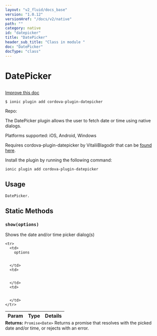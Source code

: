 ```yaml
---
layout: "v2_fluid/docs_base"
version: "1.0.12"
versionHref: "/docs/v2/native"
path: ""
category: native
id: "datepicker"
title: "DatePicker"
header_sub_title: "Class in module "
doc: "DatePicker"
docType: "class"
---
```









<h1 class="api-title">


DatePicker






</h1>

<a class="improve-v2-docs" href='http://github.com/driftyco/ionic-native/edit/master/src/plugins/datepicker.ts#L0'>
Improve this doc
</a>





<!-- decorators -->

<pre><code>$ ionic plugin add cordova-plugin-datepicker</code></pre>
<p>Repo:
<a href="">

</a>
</p>

<!-- description -->

<p>The DatePicker plugin allows the user to fetch date or time using native dialogs.</p>
<p>Platforms supported: iOS, Android, Windows</p>
<p>Requires cordova-plugin-datepicker by VitaliiBlagodir that can be <a href="https://github.com/VitaliiBlagodir/cordova-plugin-datepicker">found here</a>.</p>
<p>Install the plugin by running the following command:</p>
<pre><code class="lang-shell">ionic plugin add cordova-plugin-datepicker
</code></pre>

<!-- @usage tag -->

<h2>Usage</h2>

<pre><code class="lang-js">DatePicker.
</code></pre>




<!-- @property tags -->
<h2>Static Methods</h2>
<div id="show"></div>
<h3><code>show(options)</code>
  
</h3>

Shows the date and/or time picker dialog(s)


<table class="table param-table" style="margin:0;">
  <thead>
    <tr>
      <th>Param</th>
      <th>Type</th>
      <th>Details</th>
    </tr>
  </thead>
  <tbody>
    
    <tr>
      <td>
        options
        
        
      </td>
      <td>
        
  
      </td>
      <td>
        
        
      </td>
    </tr>
    
  </tbody>
</table>





<div class="return-value" markdown="1">
<i class="icon ion-arrow-return-left"></i>
<b>Returns:</b> 
  <code>Promise&lt;Date&gt;</code> Returns a promise that resolves with the picked date and/or time, or rejects with an error.
</div>




<!-- methods on the class --><!-- related link --><!-- end content block -->


<!-- end body block -->

